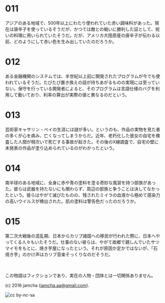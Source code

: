 

# 011

アジアのある地域で、500年以上にわたり使われていた赤い調味料があった。現在は唐辛子を使っているそうだが、かつては敵との戦いに勝利した証として、祝いの料理に用いられていたそうだ。だが、アメリカ大陸原産の唐辛子が伝わる以前、どのようにして赤い色を生み出していたのだろうか。  


# 012

ある金融機関のシステムでは、半世紀以上前に開発されたプログラムが今でも使われているそうだ。たびたび置き換えの話が持ちあがるものの実現には至っていない。保守を行っている開発者によると、そのプログラムは言語仕様のバグを利用して動いており、利率の算出が実際の値と異なるのだという。  


# 013

芸術家キャサリン・ベイの生涯には謎が多い。というのも、作品の実物を見た者の多くが心を病み、亡くなってしまうからだ。近年、老朽化した彼女の自宅を検査した人間が相次いで死亡する事故が起きた。その後のX線調査で、自宅の壁に未発表の作品が塗り込められているのがわかったという。  


# 014

南半球のある地域に、全身に赤や青の塗料を塗る奇妙な風習を持つ部族があった。彼らは武器を持たないにも関わらず、周辺の部族と争うことは決してなかったという。彼らはやがて滅びたものの、残されたミイラの血液から極めて感染力の高いウイルスが検出された。肌の塗料は警告色だったのだろうか。  


# 015

第二次大戦後の混乱期、日本からカリブ諸国への移民が行われた際に、日本へやってくる人々もいたそうだ。仕事のない彼らは、やがて故郷で親しんでいたサツマイモをもとに、焼き芋屋になったという。それが原因か定かではないが、「石焼き芋」のかけ声はカリブ音楽そっくりなのだそうだ。  

<br>  
<br>  
この物語はフィクションであり、実在の人物・団体とは一切関係ありません。  

(c) 2016 jamcha (jamcha.aa@gmail.com).  

![cc by-nc-sa](https://i.creativecommons.org/l/by-nc-sa/4.0/88x31.png)  


